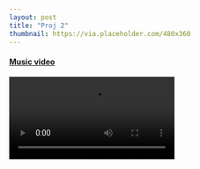 ```yaml
---
layout: post
title: "Proj 2"
thumbnail: https://via.placeholder.com/480x360
---
```


#### [Music video](https://open.spotify.com/track/4iiiAs2mmvInWYWCOVu5ba?si=89e357a99a5e4ef3)

<video src="somehting" controls></video>